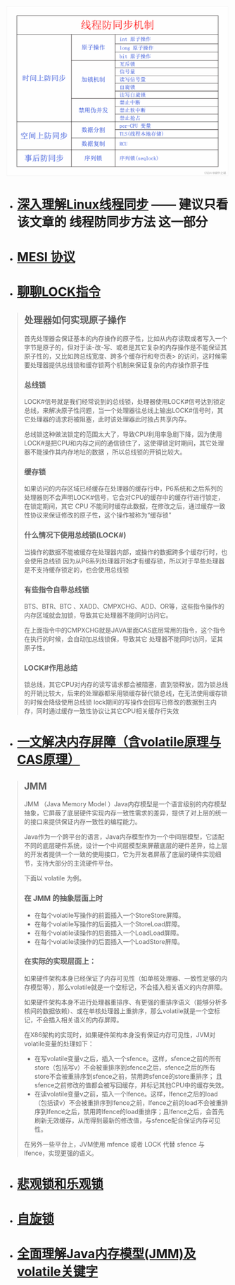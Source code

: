 ![sync](README.assets/sync.png)

- # [深入理解Linux线程同步](https://blog.csdn.net/orangeboyye/article/details/125468728) —— 建议只看该文章的 线程防同步方法 这一部分
- # [MESI 协议](https://www.cnblogs.com/yanlong300/p/8986041.html)
- # [聊聊LOCK指令](https://albk.tech/%E8%81%8A%E8%81%8ACPU%E7%9A%84LOCK%E6%8C%87%E4%BB%A4.html)
> ## 处理器如何实现原子操作
> 首先处理器会保证基本的内存操作的原子性，比如从内存读取或者写入一个字节是原子的，但对于读-改-写、或者是其它复杂的内存操作是不能保证其原子性的，又比如跨总线宽度、跨多个缓存行和夸页表> 的访问，这时候需要处理器提供总线锁和缓存锁两个机制来保证复杂的内存操作原子性
> 
> ### 总线锁
> LOCK#信号就是我们经常说到的总线锁，处理器使用LOCK#信号达到锁定总线，来解决原子性问题，当一个处理器往总线上输出LOCK#信号时，其它处理器的请求将被阻塞，此时该处理器此时独占共享内存。
> 
> 总线锁这种做法锁定的范围太大了，导致CPU利用率急剧下降，因为使用LOCK#是把CPU和内存之间的通信锁住了，这使得锁定时期间，其它处理器不能操作其内存地址的数据 ，所以总线锁的开销比较大。
> 
> ### 缓存锁
> 如果访问的内存区域已经缓存在处理器的缓存行中，P6系统和之后系列的处理器则不会声明LOCK#信号，它会对CPU的缓存中的缓存行进行锁定，在锁定期间，其它 CPU 不能同时缓存此数据，在修改之后，通过缓存一致性协议来保证修改的原子性，这个操作被称为“缓存锁”
> 
> ### 什么情况下使用总线锁(LOCK#)
> 当操作的数据不能被缓存在处理器内部，或操作的数据跨多个缓存行时，也会使用总线锁
> 因为从P6系列处理器开始才有缓存锁，所以对于早些处理器是不支持缓存锁定的，也会使用总线锁
> 
> ### 有些指令自带总线锁
> BTS、BTR、BTC 、XADD、CMPXCHG、ADD、OR等，这些指令操作的内存区域就会加锁，导致其它处理器不能同时访问它。
> 
> 在上面指令中的CMPXCHG就是JAVA里面CAS底层常用的指令，这个指令在执行的时候，会自动加总线锁保，导致其它 处理器不能同时访问，证其原子性。
> 
> ### LOCK#作用总结
> 锁总线，其它CPU对内存的读写请求都会被阻塞，直到锁释放，因为锁总线的开销比较大，后来的处理器都采用锁缓存替代锁总线，在无法使用缓存锁的时候会降级使用总线锁
> lock期间的写操作会回写已修改的数据到主内存，同时通过缓存一致性协议让其它CPU相关缓存行失效

- # [一文解决内存屏障（含volatile原理与CAS原理）](https://monkeysayhi.github.io/2017/12/28/%E4%B8%80%E6%96%87%E8%A7%A3%E5%86%B3%E5%86%85%E5%AD%98%E5%B1%8F%E9%9A%9C/)
> ## JMM
> JMM （Java Memory Model ）Java内存模型是一个语言级别的内存模型抽象，它屏蔽了底层硬件实现内存一致性需求的差异，提供了对上层的统一的接口来提供保证内存一致性的编程能力。
> 
> Java作为一个跨平台的语言，Java内存模型作为一个中间层模型，它适配不同的底层硬件系统，设计一个中间层模型来屏蔽底层的硬件差异，给上层的开发者提供一个一致的使用接口，它为开发者屏蔽了底层的硬件实现细节，支持大部分的主流硬件平台。
> 
> 下面以 volatile 为例。
> 
> ### 在 JMM 的抽象层面上时 
> - 在每个volatile写操作的前面插入一个StoreStore屏障。
> - 在每个volatile写操作的后面插入一个StoreLoad屏障。
> - 在每个volatile读操作的后面插入一个LoadLoad屏障。
> - 在每个volatile读操作的后面插入一个LoadStore屏障。
> 
> ### 在实际的实现层面上：
> 
> 如果硬件架构本身已经保证了内存可见性（如单核处理器、一致性足够的内存模型等），那么volatile就是一个空标记，不会插入相关语义的内存屏障。
> 
> 如果硬件架构本身不进行处理器重排序、有更强的重排序语义（能够分析多核间的数据依赖）、或在单核处理器上重排序，那么volatile就是一个空标记，不会插入相关语义的内存屏障。
> 
> 在X86架构的实现时，如果硬件架构本身没有保证内存可见性，JVM对volatile变量的处理如下：
> 
> - 在写volatile变量v之后，插入一个sfence。这样，sfence之前的所有store（包括写v）不会被重排序到sfence之后，sfence之后的所有store不会被重排序到sfence之前，禁用跨sfence的store重排序； 且sfence之前修改的值都会被写回缓存，并标记其他CPU中的缓存失效。
> - 在读volatile变量v之前，插入一个lfence。这样，lfence之后的load（包括读v）不会被重排序到lfence之前，lfence之前的load不会被重排序到lfence之后，禁用跨lfence的load重排序；且lfence之后，会首先刷新无效缓存，从而得到最新的修改值，与sfence配合保证内存可见性。
> 
> 在另外一些平台上，JVM使用 mfence 或者 LOCK 代替 sfence 与 lfence，实现更强的语义。

- # [悲观锁和乐观锁](https://mp.weixin.qq.com/s?__biz=MzkwMDE1MzkwNQ==&mid=2247496062&idx=1&sn=c04e0b83f38c45d06538ebac69529ee1&source=41#wechat_redirect)
- # [自旋锁](https://www.cnblogs.com/cxuanBlog/p/11679883.html)
- # [全面理解Java内存模型(JMM)及volatile关键字](https://blog.csdn.net/javazejian/article/details/72772461?spm=1001.2014.3001.5506)
